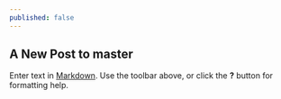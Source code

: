 ```yaml
---
published: false
---
```

## A New Post to master

Enter text in [Markdown](http://daringfireball.net/projects/markdown/). Use the toolbar above, or click the **?** button for formatting help.
